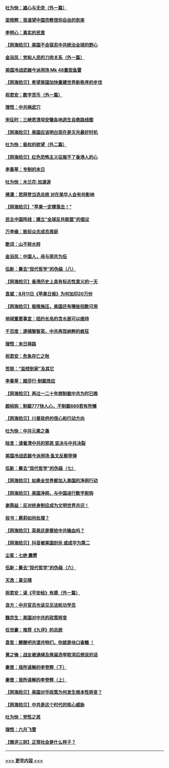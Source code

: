 #### [吐为快：雄心与无奈（外一篇）](../pages/nsc993/n12338132.md?t=08180451) 
#### [梁晓辉：我渴望中国宗教信仰自由的到来](../pages/nsc993/n12336657.md?t=08180451) 
#### [李明心：真实的民意](../pages/nsc993/n12336089.md?t=08180451) 
#### [【网海拾贝】美国不会容忍中共统治全球的野心](../pages/nsc993/n12336063.md?t=08180451) 
#### [金浴凤：党和人民的刀肉关系（外一篇）](../pages/nsc993/n12335834.md?t=08180451) 
#### [美国冷战武器今派用场 Mk 48重型鱼雷](../pages/nsc993/n12335354.md?t=08180451) 
#### [【网海拾贝】希望美国加快重建世界新秩序的步伐](../pages/nsc993/n12334224.md?t=08180451) 
#### [祝君安：数字货币（外一篇）](../pages/nsc993/n12334186.md?t=08180451) 
#### [理悟：中共祸武穴](../pages/nsc993/n12333962.md?t=08180451) 
#### [宋征时：三峡若溃坝安徽各地逃生自救路线图](../pages/nsc993/n12332450.md?t=08180451) 
#### [【网海拾贝】美国应该明白现在是灭共最好时机](../pages/nsc993/n12332313.md?t=08180451) 
#### [吐为快：极权的欲望（外二篇）](../pages/nsc993/n12332089.md?t=08180451) 
#### [【网海拾贝】红色恐怖主义征服不了香港人的心](../pages/nsc993/n12329296.md?t=08180451) 
#### [李春草：专制的末日](../pages/nsc993/n12329079.md?t=08180451) 
#### [吐为快：木兰花‧加速道](../pages/nsc993/n12327366.md?t=08180451) 
#### [拂潇：若拜登当选总统 对在美华人会有何影响](../pages/nsc993/n12295996.md?t=08180451) 
#### [【网海拾贝】“苹果一定撑落去！”](../pages/nsc993/n12326784.md?t=08180451) 
#### [民主中国阵线：建立“全球反共联盟”的倡议](../pages/nsc993/n12324177.md?t=08180451) 
#### [万李缘：致前众志成员周庭](../pages/nsc993/n12324635.md?t=08180451) 
#### [歌词：山不转水转](../pages/nsc993/n12324599.md?t=08180451) 
#### [金浴凤：中国人，毋与邪共为伍](../pages/nsc993/n12324257.md?t=08180451) 
#### [伍新：撕去“现代哲学”的伪装（八）](../pages/nsc993/n12324188.md?t=08180451) 
#### [【网海拾贝】香港历史上具有标志性意义的一天](../pages/nsc993/n12324021.md?t=08180451) 
#### [袁斌：8月11日《苹果日报》为何加印20万份](../pages/nsc993/n12323955.md?t=08180451) 
#### [【网海拾贝】极限施压，美国还有哪些招数可用](../pages/nsc993/n12322512.md?t=08180451) 
#### [地球重要事宜：纽约长岛的含水层可以维持](../pages/nsc993/n12321844.md?t=08180451) 
#### [千百度：逮捕黎智英，中共再现纳粹的疯狂](../pages/nsc993/n12321777.md?t=08180451) 
#### [理悟：末日择路](../pages/nsc993/n12320812.md?t=08180451) 
#### [祝君安：危急存亡之秋](../pages/nsc993/n12320795.md?t=08180451) 
#### [苦胆：“监控到家”及其它](../pages/nsc993/n12320751.md?t=08180451) 
#### [李春草：踏莎行·制裁效应](../pages/nsc993/n12318290.md?t=08180451) 
#### [【网海拾贝】再过一二十年想制裁中共为时已晚](../pages/nsc993/n12318195.md?t=08180451) 
#### [颜纯钩：制裁777快人心，不制裁689若有所憾](../pages/nsc993/n12316912.md?t=08180451) 
#### [【网海拾贝】川普政府的信心和行动方向](../pages/nsc993/n12316673.md?t=08180451) 
#### [吐为快：中共元素之毒](../pages/nsc993/n12316547.md?t=08180451) 
#### [陆言：请看清中共的邪恶 坚决与中共决裂](../pages/nsc993/n12315784.md?t=08180451) 
#### [美国冷战武器今派用场 鱼叉反舰导弹](../pages/nsc993/n12316258.md?t=08180451) 
#### [伍新：撕去“现代哲学”的伪装（七）](../pages/nsc993/n12315846.md?t=08180451) 
#### [【网海拾贝】如果全世界都加入美国的净网行动](../pages/nsc993/n12315588.md?t=08180451) 
#### [【网海拾贝】美国净网，与中国进行数字脱钩](../pages/nsc993/n12312813.md?t=08180451) 
#### [谢燕益：反对终身制应成为文明世界共识！](../pages/nsc993/n12310465.md?t=08180451) 
#### [投书：蔡莉如何处理？](../pages/nsc993/n12310224.md?t=08180451) 
#### [【网海拾贝】英美这是要给中共输血吗？](../pages/nsc993/n12307646.md?t=08180451) 
#### [【网海拾贝】抖音被美国封杀 或成华为第二](../pages/nsc993/n12305277.md?t=08180451) 
#### [尘客：七绝 霹雳](../pages/nsc993/n12304053.md?t=08180451) 
#### [伍新：撕去“现代哲学”的伪装（六）](../pages/nsc993/n12303243.md?t=08180451) 
#### [天逸：喜见晴](../pages/nsc993/n12303226.md?t=08180451) 
#### [祝君安：读《平安经》有感（外一篇）](../pages/nsc993/n12303170.md?t=08180451) 
#### [良方：中共官员也该见见法轮功学员](../pages/nsc993/n12302985.md?t=08180451) 
#### [魏京生：美国对中共的政策转变](../pages/nsc993/n12302929.md?t=08180451) 
#### [任世豪：推荐《九评》的总统](../pages/nsc993/n12302838.md?t=08180451) 
#### [袁哲：醒醒吧共谍共特们，你就是块口香糖 ！](../pages/nsc993/n12302678.md?t=08180451) 
#### [黄之锋：战友被通缉及换届选举取消后想说的话](../pages/nsc993/n12302681.md?t=08180451) 
#### [秦晋：我所读解的李登辉（下）](../pages/nsc993/n12302171.md?t=08180451) 
#### [秦晋：我所读解的李登辉（上）](../pages/nsc993/n12301979.md?t=08180451) 
#### [【网海拾贝】美国对华政策为何发生根本性转变？](../pages/nsc993/n12302091.md?t=08180451) 
#### [【网海拾贝】中共是这个时代的核心威胁](../pages/nsc993/n12300541.md?t=08180451) 
#### [吐为快：党性之恶](../pages/nsc993/n12300263.md?t=08180451) 
#### [理悟：六月飞雪](../pages/nsc993/n12300243.md?t=08180451) 
#### [【微评三则】正常社会是什么样子？](../pages/nsc993/n12300228.md?t=08180451) 

----
#### [ >>> 更早内容 <<< ](../indexes/nsc993-earlier.md)
